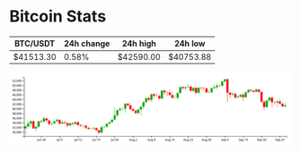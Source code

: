 # Bitcoin Stats

BTC/USDT|24h change|24h high|24h low|
|---|---|---|---|
|$41513.30|0.58%|$42590.00|$40753.88|

<img src="./chart.svg">
